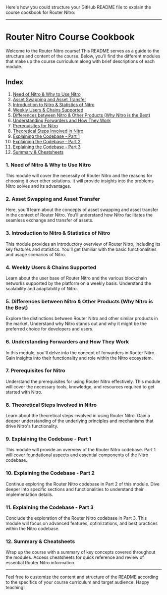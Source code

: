 Here's how you could structure your GitHub README file to explain the course cookbook for Router Nitro:

---

# Router Nitro Course Cookbook

Welcome to the Router Nitro course! This README serves as a guide to the structure and content of the course. Below, you'll find the different modules that make up the course curriculum along with brief descriptions of each module.

## Index

1. [Need of Nitro & Why to Use Nitro](#1-need-of-nitro--why-to-use-nitro)
2. [Asset Swapping and Asset Transfer](#2-asset-swapping-and-asset-transfer)
3. [Introduction to Nitro & Statistics of Nitro](#3-introduction-to-nitro--statistics-of-nitro)
4. [Weekly Users & Chains Supported](#4-weekly-users--chains-supported)
5. [Differences between Nitro & Other Products (Why Nitro is the Best)](#5-differences-between-nitro--other-products-why-nitro-is-the-best)
6. [Understanding Forwarders and How They Work](#6-understanding-forwarders-and-how-they-work)
7. [Prerequisites for Nitro](#7-prerequisites-for-nitro)
8. [Theoretical Steps Involved in Nitro](#8-theoretical-steps-involved-in-nitro)
9. [Explaining the Codebase - Part 1](#9-explaining-the-codebase---part-1)
10. [Explaining the Codebase - Part 2](#10-explaining-the-codebase---part-2)
11. [Explaining the Codebase - Part 3](#11-explaining-the-codebase---part-3)
12. [Summary & Cheatsheets](#12-summary--cheatsheets)

### 1. Need of Nitro & Why to Use Nitro

This module will cover the necessity of Router Nitro and the reasons for choosing it over other solutions. It will provide insights into the problems Nitro solves and its advantages.

### 2. Asset Swapping and Asset Transfer

Here, you'll learn about the concepts of asset swapping and asset transfer in the context of Router Nitro. You'll understand how Nitro facilitates the seamless exchange and transfer of assets.

### 3. Introduction to Nitro & Statistics of Nitro

This module provides an introductory overview of Router Nitro, including its key features and statistics. You'll get familiar with the basic functionalities and usage scenarios of Nitro.

### 4. Weekly Users & Chains Supported

Learn about the user base of Router Nitro and the various blockchain networks supported by the platform on a weekly basis. Understand the scalability and adaptability of Nitro.

### 5. Differences between Nitro & Other Products (Why Nitro is the Best)

Explore the distinctions between Router Nitro and other similar products in the market. Understand why Nitro stands out and why it might be the preferred choice for developers and users.

### 6. Understanding Forwarders and How They Work

In this module, you'll delve into the concept of forwarders in Router Nitro. Gain insights into their functionality and role within the Nitro ecosystem.

### 7. Prerequisites for Nitro

Understand the prerequisites for using Router Nitro effectively. This module will cover the necessary tools, knowledge, and resources required to get started with Nitro.

### 8. Theoretical Steps Involved in Nitro

Learn about the theoretical steps involved in using Router Nitro. Gain a deeper understanding of the underlying principles and mechanisms that drive Nitro's functionality.

### 9. Explaining the Codebase - Part 1

This module will provide an overview of the Router Nitro codebase. Part 1 will cover foundational aspects and essential components of the Nitro codebase.

### 10. Explaining the Codebase - Part 2

Continue exploring the Router Nitro codebase in Part 2 of this module. Dive deeper into specific sections and functionalities to understand their implementation details.

### 11. Explaining the Codebase - Part 3

Conclude the exploration of the Router Nitro codebase in Part 3. This module will focus on advanced features, optimizations, and best practices within the Nitro codebase.

### 12. Summary & Cheatsheets

Wrap up the course with a summary of key concepts covered throughout the modules. Access cheatsheets for quick reference and review of essential Router Nitro information.

---

Feel free to customize the content and structure of the README according to the specifics of your course curriculum and target audience. Happy teaching!
